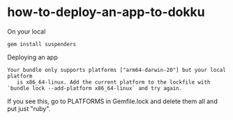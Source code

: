 # how-to-deploy-an-app-to-dokku






On your local

    gem install suspenders




Deploying an app

    Your bundle only supports platforms ["arm64-darwin-20"] but your local platform
       is x86_64-linux. Add the current platform to the lockfile with `bundle lock --add-platform x86_64-linux` and try again.
  
  If you see this, go to PLATFORMS in Gemfile.lock and delete them all and put just "ruby".
